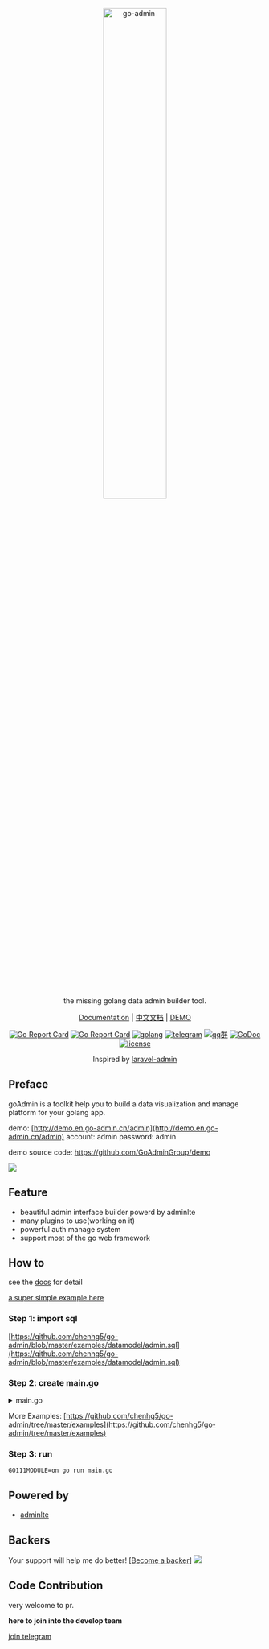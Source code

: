 <p align="center">
  <a href="https://github.com/chenhg5/go-admin">
    <img width="50%" alt="go-admin" src="http://www.go-admin.cn/assets/imgs/goadmin_logo.jpg">
  </a>
</p>

<p align="center">
    the missing golang data admin builder tool.
</p>

<p align="center">
    <a href="http://www.go-admin.cn/en">Documentation</a> | 
    <a href="./README_CN.md">中文文档</a> |
    <a href="http://demo.go-admin.cn/admin">DEMO</a>
</p>

<p align="center">
  <a href="https://api.travis-ci.org/chenhg5/go-admin"><img alt="Go Report Card" src="https://api.travis-ci.org/chenhg5/go-admin.svg?branch=master"></a>
  <a href="https://goreportcard.com/report/github.com/chenhg5/go-admin"><img alt="Go Report Card" src="https://camo.githubusercontent.com/59eed852617e19c272a4a4764fd09c669957fe75/68747470733a2f2f676f7265706f7274636172642e636f6d2f62616467652f6769746875622e636f6d2f6368656e6867352f676f2d61646d696e"></a>
  <a href="https://goreportcard.com/report/github.com/chenhg5/go-admin"><img alt="golang" src="https://img.shields.io/badge/awesome-golang-blue.svg"></a>
  <a href="https://t.me/joinchat/N6vHoRJ2Hok4f29PNoT1qg" rel="nofollow"><img alt="telegram" src="https://img.shields.io/badge/chat%20on-telegram-blue" style="max-width:100%;"></a>
  <a href="https://jq.qq.com/?_wv=1027&k=5L3e3kS"><img alt="qq群" src="https://img.shields.io/badge/QQ-756664859-yellow.svg"></a>
  <a href="https://godoc.org/github.com/chenhg5/go-admin" rel="nofollow"><img src="https://camo.githubusercontent.com/a9a286d43bdfff9fb41b88b25b35ea8edd2634fc/68747470733a2f2f676f646f632e6f72672f6769746875622e636f6d2f646572656b7061726b65722f64656c76653f7374617475732e737667" alt="GoDoc" data-canonical-src="https://godoc.org/github.com/derekparker/delve?status.svg" style="max-width:100%;"></a>
  <a href="https://raw.githubusercontent.com/chenhg5/go-admin/master/LICENSE" rel="nofollow"><img src="https://img.shields.io/badge/license-Apache2.0-blue.svg" alt="license" data-canonical-src="https://img.shields.io/badge/license-Apache2.0-blue.svg" style="max-width:100%;"></a>
</p> 

<p align="center">
    Inspired by <a href="https://github.com/z-song/laravel-admin" target="_blank">laravel-admin</a>
</p>

## Preface

goAdmin is a toolkit help you to build a data visualization and manage platform for your golang app.

demo: [http://demo.en.go-admin.cn/admin](http://demo.en.go-admin.cn/admin)
account: admin  password: admin

demo source code: https://github.com/GoAdminGroup/demo

![](http://www.go-admin.cn/assets/imgs/interface.jpg)

## Feature

- beautiful admin interface builder powerd by adminlte
- many plugins to use(working on it)
- powerful auth manage system
- support most of the go web framework

## How to

see the [docs](http://www.go-admin.cn/en) for detail

[a super simple example here](https://github.com/GoAdminGroup/example)

### Step 1: import sql

[https://github.com/chenhg5/go-admin/blob/master/examples/datamodel/admin.sql](https://github.com/chenhg5/go-admin/blob/master/examples/datamodel/admin.sql)

### Step 2: create main.go

<details><summary>main.go</summary>
<p>

```go
package main

import (
	"github.com/gin-gonic/gin"
	_ "github.com/chenhg5/go-admin/adapter/gin"
	"github.com/chenhg5/go-admin/engine"
	"github.com/chenhg5/go-admin/plugins/admin"
	"github.com/chenhg5/go-admin/modules/config"
	"github.com/chenhg5/go-admin/examples/datamodel"
	"github.com/chenhg5/go-admin/modules/language"
)

func main() {
	r := gin.Default()

	eng := engine.Default()

	// global config
	cfg := config.Config{
		Databases: config.DatabaseList{
			"default": {
				Host:         "127.0.0.1",
				Port:         "3306",
				User:         "root",
				Pwd:          "root",
				Name:         "godmin",
				MaxIdleCon: 50,
				MaxOpenCon: 150,
				Driver:       "mysql",
			},
        	},
		UrlPrefix: "admin",
		// STORE is important. And the directory should has permission to write.
		Store: config.Store{
		    Path:   "./uploads", 
		    Prefix: "uploads",
		},
		Language: language.EN,
		// debug mode
		Debug: true,
		// log file absolute path
		InfoLogPath: "/var/logs/info.log",
		AccessLogPath: "/var/logs/access.log",
		ErrorLogPath: "/var/logs/error.log",
	}

    	// Generators: see https://github.com/chenhg5/go-admin/blob/master/examples/datamodel/tables.go 
	adminPlugin := admin.NewAdmin(datamodel.Generators)
	
	// add generator, first parameter is the url prefix of table when visit.
    	// example:
    	//
    	// "user" => http://localhost:9033/admin/info/user
    	//
    	adminPlugin.AddGenerator("user", datamodel.GetUserTable)

	_ = eng.AddConfig(cfg).AddPlugins(adminPlugin).Use(r)

	_ = r.Run(":9033")
}
```

</p>
</details>


More Examples: [https://github.com/chenhg5/go-admin/tree/master/examples](https://github.com/chenhg5/go-admin/tree/master/examples)

### Step 3: run

```shell
GO111MODULE=on go run main.go
```

## Powered by

- [adminlte](https://adminlte.io/themes/AdminLTE/index2.html)

## Backers

 Your support will help me do better! [[Become a backer](https://opencollective.com/go-admin#backer)]
 <a href="https://opencollective.com/go-admin#backers" target="_blank"><img src="https://opencollective.com/go-admin/backers.svg?width=890"></a>

## Code Contribution

very welcome to pr.

<strong>here to join into the develop team</strong>

[join telegram](https://t.me/joinchat/N6vHoRJ2Hok4f29PNoT1qg)